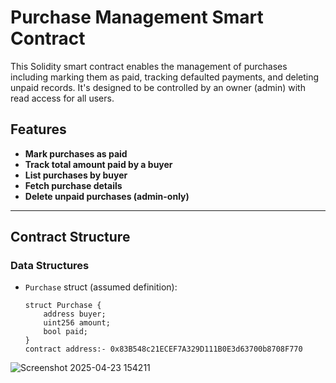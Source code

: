 # Purchase Management Smart Contract

This Solidity smart contract enables the management of purchases including marking them as paid, tracking defaulted payments, and deleting unpaid records. It's designed to be controlled by an owner (admin) with read access for all users.

## Features

- **Mark purchases as paid**
- **Track total amount paid by a buyer**
- **List purchases by buyer**
- **Fetch purchase details**
- **Delete unpaid purchases (admin-only)**

---

## Contract Structure

### Data Structures

- `Purchase` struct (assumed definition):
  ```solidity
  struct Purchase {
      address buyer;
      uint256 amount;
      bool paid;
  }
  contract address:- 0x83B548c21ECEF7A329D111B0E3d63700b8708F770 
![Screenshot 2025-04-23 154211](https://github.com/user-attachments/assets/01418c1c-5081-4709-96ac-de3bd8c841d9)
